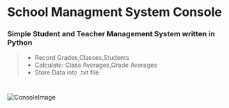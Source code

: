 # School Managment System Console

### Simple Student and Teacher Management System written in Python

> - Record Grades,Classes,Students
> - Calculate: Class Averages,Grade Averages
> - Store Data into .txt file

#

![ConsoleImage](https://i.imgur.com/ySeZERj.png)

#
